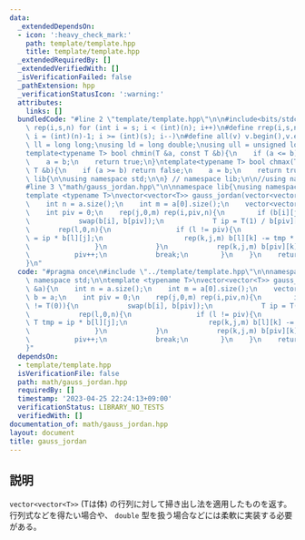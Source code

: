 ```yaml
---
data:
  _extendedDependsOn:
  - icon: ':heavy_check_mark:'
    path: template/template.hpp
    title: template/template.hpp
  _extendedRequiredBy: []
  _extendedVerifiedWith: []
  _isVerificationFailed: false
  _pathExtension: hpp
  _verificationStatusIcon: ':warning:'
  attributes:
    links: []
  bundledCode: "#line 2 \"template/template.hpp\"\n\n#include<bits/stdc++.h>\n\n#define\
    \ rep(i,s,n) for (int i = s; i < (int)(n); i++)\n#define rrep(i,s,n) for (int\
    \ i = (int)(n)-1; i >= (int)(s); i--)\n#define all(v) v.begin(),v.end()\n\nusing\
    \ ll = long long;\nusing ld = long double;\nusing ull = unsigned long long;\n\n\
    template<typename T> bool chmin(T &a, const T &b){\n    if (a <= b) return false;\n\
    \    a = b;\n    return true;\n}\ntemplate<typename T> bool chmax(T &a, const\
    \ T &b){\n    if (a >= b) return false;\n    a = b;\n    return true;\n}\n\nnamespace\
    \ lib{\n\nusing namespace std;\n\n} // namespace lib;\n\n//using namespace lib;\n\
    #line 3 \"math/gauss_jordan.hpp\"\n\nnamespace lib{\nusing namespace std;\n\n\
    template <typename T>\nvector<vector<T>> gauss_jordan(vector<vector<T>> &a){\n\
    \    int n = a.size();\n    int m = a[0].size();\n    vector<vector<T>> b = a;\n\
    \    int piv = 0;\n    rep(j,0,m) rep(i,piv,n){\n        if (b[i][j] != T(0)){\n\
    \            swap(b[i], b[piv]);\n            T ip = T(1) / b[piv][j];\n     \
    \       rep(l,0,n){\n                if (l != piv){\n                    T tmp\
    \ = ip * b[l][j];\n                    rep(k,j,m) b[l][k] -= tmp * b[piv][k];\n\
    \                }\n            }\n            rep(k,j,m) b[piv][k] *= ip;\n \
    \           piv++;\n            break;\n        }\n    }\n    return b;\n}\n\n\
    }\n"
  code: "#pragma once\n#include \"../template/template.hpp\"\n\nnamespace lib{\nusing\
    \ namespace std;\n\ntemplate <typename T>\nvector<vector<T>> gauss_jordan(vector<vector<T>>\
    \ &a){\n    int n = a.size();\n    int m = a[0].size();\n    vector<vector<T>>\
    \ b = a;\n    int piv = 0;\n    rep(j,0,m) rep(i,piv,n){\n        if (b[i][j]\
    \ != T(0)){\n            swap(b[i], b[piv]);\n            T ip = T(1) / b[piv][j];\n\
    \            rep(l,0,n){\n                if (l != piv){\n                   \
    \ T tmp = ip * b[l][j];\n                    rep(k,j,m) b[l][k] -= tmp * b[piv][k];\n\
    \                }\n            }\n            rep(k,j,m) b[piv][k] *= ip;\n \
    \           piv++;\n            break;\n        }\n    }\n    return b;\n}\n\n\
    }"
  dependsOn:
  - template/template.hpp
  isVerificationFile: false
  path: math/gauss_jordan.hpp
  requiredBy: []
  timestamp: '2023-04-25 22:24:13+09:00'
  verificationStatus: LIBRARY_NO_TESTS
  verifiedWith: []
documentation_of: math/gauss_jordan.hpp
layout: document
title: gauss_jordan
---
```


## 説明

`vector<vector<T>>` (Tは体) の行列に対して掃き出し法を適用したものを返す。
行列式などを得たい場合や、 `double` 型を扱う場合などには柔軟に実装する必要がある。